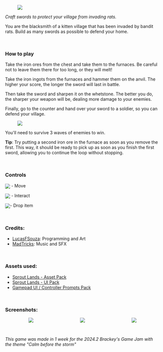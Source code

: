 <figure><img src="https://img.itch.zone/aW1nLzE3Nzg3NTMwLnBuZw==/original/%2FeeGvR.png"><br></figure>

<p><span></span><em>Craft swords to protect your village from invading rats.&nbsp;</em></p>
<p>You are the blacksmith of a kitten village that has been invaded by bandit rats. Build as many swords as possible to defend your home.</p>
<p><br></p>
<h3>How to play</h3>
<p>Take the iron ores from the chest and take them to the furnaces. Be careful not to leave them there for too long, or they will melt!</p>
<p><span></span></p>
<p>Take the iron ingots from the furnaces and hammer them on the anvil. The higher your score, the longer the sword will last in battle.</p>
<p>Then take the sword and sharpen it on the whetstone. The better you do, the sharper your weapon will be, dealing more damage to your enemies.</p>
<p>Finally, go to the counter and hand over your sword to a soldier, so you can defend your village.</p>
<figure><img src="https://img.itch.zone/aW1nLzE3Nzg0ODI1LnBuZw==/original/TcJxwV.png"><br></figure>
<p>You'll need to survive 3 waves of enemies to win.</p>
<p><strong>Tip</strong>: Try putting a second iron ore in the furnace as soon as you remove the first. This way, it should be ready to pick up as soon as you finish the first sword, allowing you to continue the loop without stopping.</p>
<p><br></p>
<h3>Controls</h3>
<p><img src="https://img.itch.zone/aW1nLzE3Nzg0ODgzLmdpZg==/original/U8z3IB.gif" style="cursor: pointer; max-width: 100%; height: auto !important; vertical-align: middle;"> - Move</p>
<p><img src="https://img.itch.zone/aW1nLzE3Nzg0ODk1LmdpZg==/original/mu5%2F5G.gif" style="cursor: pointer; max-width: 100%; height: auto !important; vertical-align: middle;"> - Interact</p>
<p><img src="https://img.itch.zone/aW1nLzE3ODExOTE2LmdpZg==/original/bamtpE.gif" style="cursor: pointer; max-width: 100%; height: auto !important; vertical-align: middle;">- Drop item</p>
<p><br></p>
<h3>Credits:</h3>
<ul><li><a href="https://lucasfsouza.itch.io" target="_blank">LucasFSouza</a>:&nbsp;Programming and Art</li><li><a href="https://madtricks.itch.io" target="_blank">MadTricks</a>:&nbsp;Music and SFX</li></ul>
<p><br></p>
<h3>Assets used:</h3>
<ul><li><a href="https://cupnooble.itch.io/sprout-lands-asset-pack" target="_blank">Sprout Lands - Asset Pack</a></li><li><a href="https://cupnooble.itch.io/sprout-lands-ui-pack" target="_blank">Sprout Lands - UI Pack</a></li><li><a href="https://greatdocbrown.itch.io/gamepad-ui" target="_blank">Gamepad UI / Controller Prompts Pack</a></li></ul>
<p><br></p>
<h3>Screenshots:</h3>
<div style="display: flex; justify-content: space-around;">
  <figure style="margin: 0 10px;"><img src="https://img.itch.zone/aW1hZ2UvMjk2NzI2NS8xNzc4NTI0OS5wbmc=/347x500/1hKsfB.png"></figure>
  <figure style="margin: 0 10px;"><img src="https://img.itch.zone/aW1hZ2UvMjk2NzI2NS8xNzc4NTI1Ni5wbmc=/347x500/Y3b3VP.png"></figure>
  <figure style="margin: 0 10px;"><img src="https://img.itch.zone/aW1hZ2UvMjk2NzI2NS8xNzc4NTI1OC5wbmc=/347x500/5NEDhm.png"></figure>
</div>
<p><br></p>
<p><em>This game was made in 1 week for the 2024.2 Brackey's Game Jam with the theme "Calm before the storm"</em></p>
